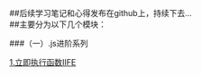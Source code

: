 ##后续学习笔记和心得发布在github上，持续下去...<br>
##主要分为以下几个模块：   

###（一）.js进阶系列   

[1.立即执行函数IIFE](https://github.com/hzpmsky/blog/issues/1)
